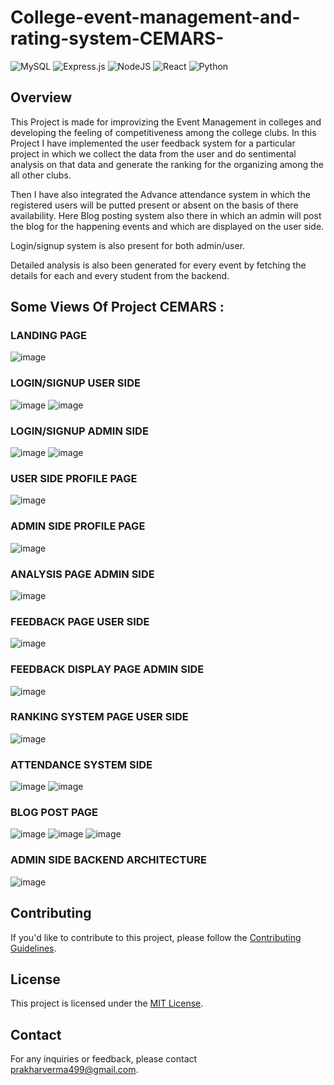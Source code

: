 # College-event-management-and-rating-system-CEMARS-
![MySQL](https://img.shields.io/badge/mysql-4479A1.svg?style=for-the-badge&logo=mysql&logoColor=white)
![Express.js](https://img.shields.io/badge/express.js-%23404d59.svg?style=for-the-badge&logo=express&logoColor=%2361DAFB)
![NodeJS](https://img.shields.io/badge/node.js-6DA55F?style=for-the-badge&logo=node.js&logoColor=white)
![React](https://img.shields.io/badge/react-%2320232a.svg?style=for-the-badge&logo=react&logoColor=%2361DAFB)
![Python](https://img.shields.io/badge/python-3670A0?style=for-the-badge&logo=python&logoColor=ffdd54)

## Overview 
This Project is made for improvizing the Event Management in colleges and developing the feeling of competitiveness among the college clubs.
In this Project I have implemented the user feedback system for a particular project in which we collect the data from the user and do sentimental analysis on that data and generate the ranking for the organizing among the all other clubs.

Then I have also integrated the Advance attendance system in which the registered users will be putted present or absent on the basis of there availability.
Here Blog posting system also there in which an admin will post the blog for the happening events and which are displayed on the user side.

Login/signup system is also present for both admin/user.

Detailed analysis is also been generated for every event by fetching the details for each and every student from the backend.

## Some Views Of Project CEMARS :
### LANDING PAGE
![image](https://github.com/user-attachments/assets/7f6730ec-e5de-457c-96d8-a6f1a5e5bd57)

### LOGIN/SIGNUP USER SIDE
![image](https://github.com/user-attachments/assets/20b0917d-9f67-42fb-b0dc-141d8a94538a)
![image](https://github.com/user-attachments/assets/2922a855-6cf1-4300-a281-b9dc699c9437)

### LOGIN/SIGNUP ADMIN SIDE 
![image](https://github.com/user-attachments/assets/87e1c993-b11e-4727-af34-ebc5120a9549)
![image](https://github.com/user-attachments/assets/7923bdba-877a-468f-894d-90d871e6bab4)

### USER SIDE PROFILE PAGE
![image](https://github.com/user-attachments/assets/75bd1b6e-e4f6-4c66-a207-197c0286cf61)


### ADMIN SIDE PROFILE PAGE
![image](https://github.com/user-attachments/assets/c02bbdd7-5862-407b-bd17-514b899a5ef4)

### ANALYSIS PAGE ADMIN SIDE 
![image](https://github.com/user-attachments/assets/8bbbf887-8ebb-44bf-a87c-8435eb0a54c2)

### FEEDBACK PAGE USER SIDE
![image](https://github.com/user-attachments/assets/654b2186-a8bd-4145-a2fb-009e6d870b92)

### FEEDBACK DISPLAY PAGE ADMIN SIDE 
![image](https://github.com/user-attachments/assets/dc661f57-2381-4d6a-81bb-452ceff8bd8c)

### RANKING SYSTEM PAGE USER SIDE
![image](https://github.com/user-attachments/assets/2de2a99a-b04b-44e1-afbb-da351ebb7014)

### ATTENDANCE SYSTEM SIDE 
![image](https://github.com/user-attachments/assets/69df0ce0-ff43-4957-b3b7-cf37c817ae97)
![image](https://github.com/user-attachments/assets/9463cba9-13c7-47f1-a7f5-9809dddff323)

### BLOG POST PAGE 
![image](https://github.com/user-attachments/assets/68cfda37-6cc3-4428-8d48-83c4cbec5694)
![image](https://github.com/user-attachments/assets/131ec1a7-dec3-4dc6-89d1-c1edd66a4caf)
![image](https://github.com/user-attachments/assets/ce966017-237f-4f46-8e7b-3d66657e6504)

### ADMIN SIDE BACKEND ARCHITECTURE
![image](https://github.com/user-attachments/assets/5f0270ca-8772-4864-871c-4df5dbdac4c6)


## Contributing

If you'd like to contribute to this project, please follow the [Contributing Guidelines](CONTRIBUTING.md).

## License

This project is licensed under the [MIT License](LICENSE).

## Contact

For any inquiries or feedback, please contact [prakharverma499@gmail.com](mailto:prakharverma499@gmail.com).






